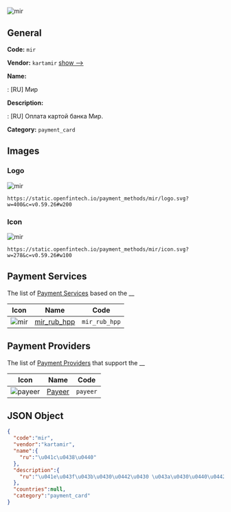 
#  
![mir](https://static.openfintech.io/payment_methods/mir/logo.svg?w=400&c=v0.59.26#w200)  

## General 
**Code:** `mir` 
 
**Vendor:** `kartamir` [show -->](/vendors/kartamir/) 
 
**Name:** 
 
:	[RU] Мир 
 
**Description:** 
 
: [RU] Оплата картой банка Мир. 
 
**Category:** `payment_card` 
 

## Images 

### Logo 
![mir](https://static.openfintech.io/payment_methods/mir/logo.svg?w=400&c=v0.59.26#w200)  

```
https://static.openfintech.io/payment_methods/mir/logo.svg?w=400&c=v0.59.26#w200
```  

### Icon 
![mir](https://static.openfintech.io/payment_methods/mir/icon.svg?w=278&c=v0.59.26#w100)  

```
https://static.openfintech.io/payment_methods/mir/icon.svg?w=278&c=v0.59.26#w100
```  

## Payment Services 
 
The list of [Payment Services](/payment-services/) based on the __ 

|Icon|Name|Code| 
|:---:|:---:|:---:| 
|![mir](https://static.openfintech.io/payment_methods/mir/icon.svg?w=278&c=v0.59.26#w100) |[mir_rub_hpp](/payment-services/mir_rub_hpp/)|`mir_rub_hpp`| 
 

## Payment Providers 
 
The list of [Payment Providers](/payment-providers/) that support the __ 

|Icon|Name|Code| 
|:---:|:---:|:---:| 
|![payeer](https://static.openfintech.io/payment_providers/payeer/icon.png?w=278&c=v0.59.26#w100) |[Payeer](/payment-providers/payeer/)|`payeer`| 
 

## JSON Object 

```json
{
  "code":"mir",
  "vendor":"kartamir",
  "name":{
    "ru":"\u041c\u0438\u0440"
  },
  "description":{
    "ru":"\u041e\u043f\u043b\u0430\u0442\u0430 \u043a\u0430\u0440\u0442\u043e\u0439 \u0431\u0430\u043d\u043a\u0430 \u041c\u0438\u0440."
  },
  "countries":null,
  "category":"payment_card"
}
```  
